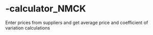 # -calculator_NMCK
Enter prices from suppliers and get average price and coefficient of variation calculations
